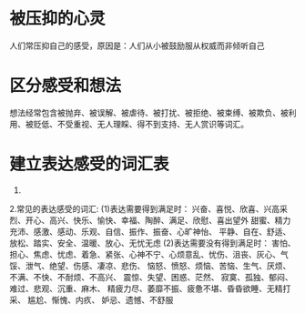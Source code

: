 # 被压抑的心灵
  人们常压抑自己的感受，原因是：人们从小被鼓励服从权威而非倾听自己

# 区分感受和想法
想法经常包含被抛弃、被误解、被虐待、被打扰、被拒绝、被束缚、被欺负、被利用、被贬低、不受重视、无人理睬、得不到支持、无人赏识等词汇。
# 建立表达感受的词汇表
1.
2.常见的表达感受的词汇:
(1)表达需要得到满足时：
      兴奋、喜悦、欣喜、兴高采烈、开心、高兴、快乐、愉快、幸福、陶醉、满足、欣慰、喜出望外
      甜蜜、精力充沛、感激、感动、乐观、自信、振作、振奋、心旷神怡、
      平静、自在、舒适、放松、踏实、安全、温暖、放心、无忧无虑
(2)表达需要没有得到满足时：
       害怕、担心、焦虑、忧虑、着急、紧张、心神不宁、心烦意乱、忧伤、沮丧、灰心、气馁、泄气、绝望、伤感、凄凉、悲伤、
       恼怒、愤怒、烦恼、苦恼、生气、厌烦、不满、不快、不耐烦、不高兴、
       震惊、失望、困惑、茫然、
       寂寞、孤独、郁闷、难过、悲观、沉重、麻木、
       精疲力尽、萎靡不振、疲惫不堪、昏昏欲睡、无精打采、
       尴尬、惭愧、内疚、
       妒忌、遗憾、不舒服
    